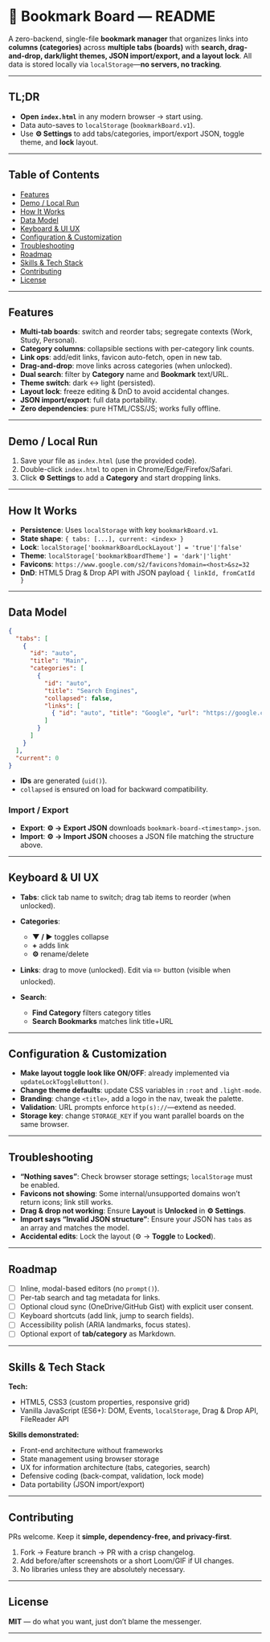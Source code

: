 # 📑 Bookmark Board — README

A zero-backend, single-file **bookmark manager** that organizes links into **columns (categories)** across **multiple tabs (boards)** with **search, drag-and-drop, dark/light themes, JSON import/export, and a layout lock**. All data is stored locally via `localStorage`—**no servers, no tracking**.

---

## TL;DR

* **Open `index.html`** in any modern browser → start using.
* Data auto-saves to `localStorage` (`bookmarkBoard.v1`).
* Use **⚙️ Settings** to add tabs/categories, import/export JSON, toggle theme, and **lock** layout.

---

## Table of Contents

* [Features](#features)
* [Demo / Local Run](#demo--local-run)
* [How It Works](#how-it-works)
* [Data Model](#data-model)
* [Keyboard & UI UX](#keyboard--ui-ux)
* [Configuration & Customization](#configuration--customization)
* [Troubleshooting](#troubleshooting)
* [Roadmap](#roadmap)
* [Skills & Tech Stack](#skills--tech-stack)
* [Contributing](#contributing)
* [License](#license)

---

## Features

* **Multi-tab boards**: switch and reorder tabs; segregate contexts (Work, Study, Personal).
* **Category columns**: collapsible sections with per-category link counts.
* **Link ops**: add/edit links, favicon auto-fetch, open in new tab.
* **Drag-and-drop**: move links across categories (when unlocked).
* **Dual search**: filter by **Category** name and **Bookmark** text/URL.
* **Theme switch**: dark ↔ light (persisted).
* **Layout lock**: freeze editing & DnD to avoid accidental changes.
* **JSON import/export**: full data portability.
* **Zero dependencies**: pure HTML/CSS/JS; works fully offline.

---

## Demo / Local Run

1. Save your file as `index.html` (use the provided code).
2. Double-click `index.html` to open in Chrome/Edge/Firefox/Safari.
3. Click **⚙️ Settings** to add a **Category** and start dropping links.

---

## How It Works

* **Persistence**: Uses `localStorage` with key `bookmarkBoard.v1`.
* **State shape**: `{ tabs: [...], current: <index> }`
* **Lock**: `localStorage['bookmarkBoardLockLayout'] = 'true'|'false'`
* **Theme**: `localStorage['bookmarkBoardTheme'] = 'dark'|'light'`
* **Favicons**: `https://www.google.com/s2/favicons?domain=<host>&sz=32`
* **DnD**: HTML5 Drag & Drop API with JSON payload `{ linkId, fromCatId }`

---

## Data Model

```json
{
  "tabs": [
    {
      "id": "auto",
      "title": "Main",
      "categories": [
        {
          "id": "auto",
          "title": "Search Engines",
          "collapsed": false,
          "links": [
            { "id": "auto", "title": "Google", "url": "https://google.com" }
          ]
        }
      ]
    }
  ],
  "current": 0
}
```

* **IDs** are generated (`uid()`).
* `collapsed` is ensured on load for backward compatibility.

### Import / Export

* **Export**: **⚙️ → Export JSON** downloads `bookmark-board-<timestamp>.json`.
* **Import**: **⚙️ → Import JSON** chooses a JSON file matching the structure above.

---

## Keyboard & UI UX

* **Tabs**: click tab name to switch; drag tab items to reorder (when unlocked).
* **Categories**:

  * **▼ / ▶** toggles collapse
  * **+** adds link
  * **⚙️** rename/delete
* **Links**: drag to move (unlocked). Edit via ✏️ button (visible when unlocked).
* **Search**:

  * **Find Category** filters category titles
  * **Search Bookmarks** matches link title+URL

---

## Configuration & Customization

* **Make layout toggle look like ON/OFF**: already implemented via `updateLockToggleButton()`.
* **Change theme defaults**: update CSS variables in `:root` and `.light-mode`.
* **Branding**: change `<title>`, add a logo in the nav, tweak the palette.
* **Validation**: URL prompts enforce `http(s)://`—extend as needed.
* **Storage key**: change `STORAGE_KEY` if you want parallel boards on the same browser.

---

## Troubleshooting

* **“Nothing saves”**: Check browser storage settings; `localStorage` must be enabled.
* **Favicons not showing**: Some internal/unsupported domains won’t return icons; link still works.
* **Drag & drop not working**: Ensure **Layout** is **Unlocked** in **⚙️ Settings**.
* **Import says “Invalid JSON structure”**: Ensure your JSON has `tabs` as an array and matches the model.
* **Accidental edits**: Lock the layout (⚙️ → **Toggle** to **Locked**).

---

## Roadmap

* [ ] Inline, modal-based editors (no `prompt()`).
* [ ] Per-tab search and tag metadata for links.
* [ ] Optional cloud sync (OneDrive/GitHub Gist) with explicit user consent.
* [ ] Keyboard shortcuts (add link, jump to search fields).
* [ ] Accessibility polish (ARIA landmarks, focus states).
* [ ] Optional export of **tab/category** as Markdown.

---

## Skills & Tech Stack

**Tech:**

* HTML5, CSS3 (custom properties, responsive grid)
* Vanilla JavaScript (ES6+): DOM, Events, `localStorage`, Drag & Drop API, FileReader API

**Skills demonstrated:**

* Front-end architecture without frameworks
* State management using browser storage
* UX for information architecture (tabs, categories, search)
* Defensive coding (back-compat, validation, lock mode)
* Data portability (JSON import/export)

---

## Contributing

PRs welcome. Keep it **simple, dependency-free, and privacy-first**.

1. Fork → Feature branch → PR with a crisp changelog.
2. Add before/after screenshots or a short Loom/GIF if UI changes.
3. No libraries unless they are absolutely necessary.

---

## License

**MIT** — do what you want, just don’t blame the messenger.

---
